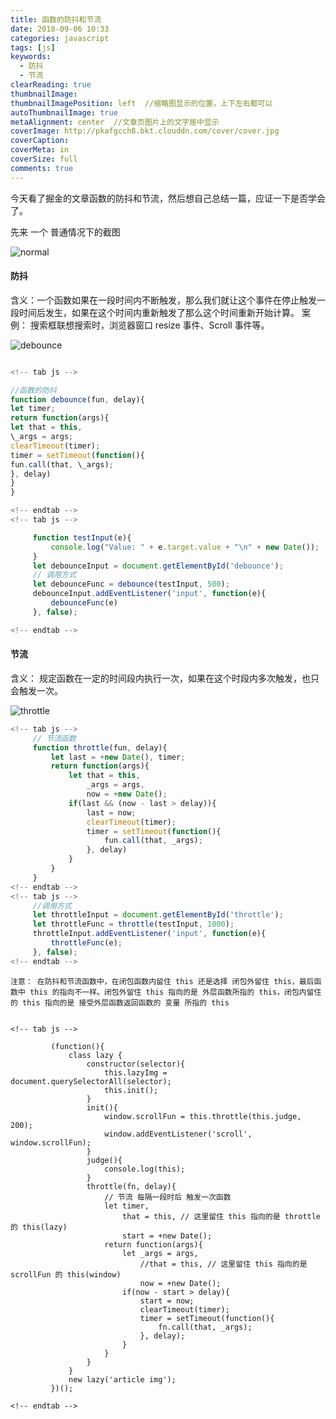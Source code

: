 ```yaml
---
title: 函数的防抖和节流
date: 2018-09-06 10:33
categories: javascript
tags: [js]
keywords:
  - 防抖
  - 节流
clearReading: true
thumbnailImage:
thumbnailImagePosition: left  //缩略图显示的位置，上下左右都可以
autoThumbnailImage: true
metaAlignment: center  //文章页图片上的文字居中显示
coverImage: http://pkafgcch8.bkt.clouddn.com/cover/cover.jpg
coverCaption:
coverMeta: in
coverSize: full
comments: true
---
```


今天看了掘金的文章函数的防抖和节流，然后想自己总结一篇，应证一下是否学会了。

<!-- more -->

先来 一个 普通情况下的截图

![normal](http://pkafgcch8.bkt.clouddn.com/js/normal.gif)

#### 防抖

含义：一个函数如果在一段时间内不断触发，那么我们就让这个事件在停止触发一段时间后发生，如果在这个时间内重新触发了那么这个时间重新开始计算。
案例： 搜索框联想搜索时，浏览器窗口 resize 事件、Scroll 事件等。

![debounce](http://pkafgcch8.bkt.clouddn.com/js/debounce.gif)

```debounce.js   %}

<!-- tab js -->

//函数的防抖
function debounce(fun, delay){
let timer;
return function(args){
let that = this,
\_args = args;
clearTimeout(timer);
timer = setTimeout(function(){
fun.call(that, \_args);
}, delay)
}
}

<!-- endtab -->
<!-- tab js -->

     function testInput(e){
         console.log("Value: " + e.target.value + "\n" + new Date());
     }
     let debounceInput = document.getElementById('debounce');
     // 调用方式
     let debounceFunc = debounce(testInput, 500);
     debounceInput.addEventListener('input', function(e){
         debounceFunc(e)
     }, false);

<!-- endtab -->

```

#### 节流

含义： 规定函数在一定的时间段内执行一次，如果在这个时段内多次触发，也只会触发一次。

![throttle](http://pkafgcch8.bkt.clouddn.com/js/throttle.gif)

```throttle.js  %}
<!-- tab js -->
     // 节流函数
     function throttle(fun, delay){
         let last = +new Date(), timer;
         return function(args){
             let that = this,
                 _args = args,
                 now = +new Date();
             if(last && (now - last > delay)){
                 last = now;
                 clearTimeout(timer);
                 timer = setTimeout(function(){
                     fun.call(that, _args);
                 }, delay)
             }
         }
     }
<!-- endtab -->
<!-- tab js -->
     //调用方式
     let throttleInput = document.getElementById('throttle');
     let throttleFunc = throttle(testInput, 1000);
     throttleInput.addEventListener('input', function(e){
         throttleFunc(e);
     }, false);
<!-- endtab -->
```

```warning %}
注意： 在防抖和节流函数中，在闭包函数内留住 this 还是选择 闭包外留住 this，最后函数中 this 的指向不一样。闭包外留住 this 指向的是 外层函数所指的 this，闭包内留住的 this 指向的是 接受外层函数返回函数的 变量 所指的 this

```

```

<!-- tab js -->

         (function(){
             class lazy {
                 constructor(selector){
                     this.lazyImg = document.querySelectorAll(selector);
                     this.init();
                 }
                 init(){
                     window.scrollFun = this.throttle(this.judge, 200);
                     window.addEventListener('scroll', window.scrollFun);
                 }
                 judge(){
                     console.log(this);
                 }
                 throttle(fn, delay){
                     // 节流 每隔一段时后 触发一次函数
                     let timer,
                         that = this, // 这里留住 this 指向的是 throttle的 this(lazy)
                         start = +new Date();
                     return function(args){
                         let _args = args,
                             //that = this, // 这里留住 this 指向的是 scrollFun 的 this(window)
                             now = +new Date();
                         if(now - start > delay){
                             start = now;
                             clearTimeout(timer);
                             timer = setTimeout(function(){
                                 fn.call(that, _args);
                             }, delay);
                         }
                     }
                 }
             }
             new lazy('article img');
         })();

<!-- endtab -->

```

```

```
